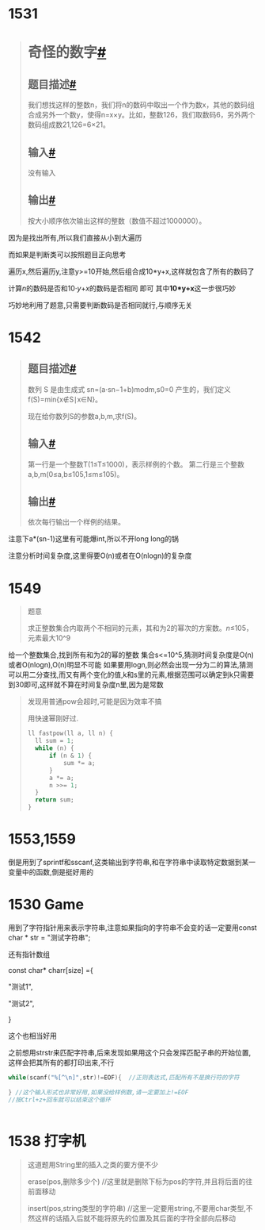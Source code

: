 # 1531

> # 奇怪的数字[#](https://acm.xtu.edu.cn/exam/index.php/problem/exam_read/id/1531/exam_id/461#_1)
>
> ## 题目描述[#](https://acm.xtu.edu.cn/exam/index.php/problem/exam_read/id/1531/exam_id/461#_2)
>
> 我们想找这样的整数n，我们将n的数码中取出一个作为数x，其他的数码组合成另外一个数y，使得n=x×y。比如，整数126，我们取数码6，另外两个数码组成数21,126=6×21。
>
> ## 输入[#](https://acm.xtu.edu.cn/exam/index.php/problem/exam_read/id/1531/exam_id/461#_3)
>
> 没有输入
>
> ## 输出[#](https://acm.xtu.edu.cn/exam/index.php/problem/exam_read/id/1531/exam_id/461#_4)
>
> 按大小顺序依次输出这样的整数（数值不超过1000000）。

因为是找出所有,所以我们直接从小到大遍历

而如果是判断类可以按照题目正向思考

遍历x,然后遍历y,注意y>=10开始,然后组合成10*y+x,这样就包含了所有的数码了

计算*n*的数码是否和10⋅*y*+*x*的数码是否相同 即可 其中**10*y+x**这一步很巧妙

巧妙地利用了题意,只需要判断数码是否相同就行,与顺序无关

# 1542

> ## 题目描述[#](https://acm.xtu.edu.cn/exam/index.php/problem/exam_read/id/1542/exam_id/461#_2)
>
> 数列 S 是由生成式 sn=(a⋅sn−1+b)modm,s0=0 产生的，我们定义f(S)=min{x∉S∣x∈N}。
>
> 现在给你数列S的参数a,b,m,求f(S)。
>
> ## 输入[#](https://acm.xtu.edu.cn/exam/index.php/problem/exam_read/id/1542/exam_id/461#_3)
>
> 第一行是一个整数T(1≤T≤1000)，表示样例的个数。 第二行是三个整数a,b,m(0≤a,b≤105,1≤m≤105)。
>
> ## 输出[#](https://acm.xtu.edu.cn/exam/index.php/problem/exam_read/id/1542/exam_id/461#_4)
>
> 依次每行输出一个样例的结果。

注意下a*(sn-1)这里有可能爆int,所以不开long long的锅

注意分析时间复杂度,这里得要O(n)或者在O(nlogn)的复杂度

# 1549

>  题意 
>
> 求正整数集合内取两个不相同的元素，其和为2的幂次的方案数。*n*≤105，元素最大10^9

给一个整数集合,找到所有和为2的幂的整数
集合s<=10^5,猜测时间复杂度是O(n)或者O(nlogn),O(n)明显不可能
如果要用logn,则必然会出现一分为二的算法,猜测可以用二分查找,而又有两个变化的值,k和s里的元素,根据范围可以确定到k只需要到30即可,这样就不算在时间复杂度n里,因为是常数

> 发现用普通pow会超时,可能是因为效率不搞
>
> 用快速幂刚好过.
>
> ```c++
> ll fastpow(ll a, ll n) {
> 	ll sum = 1;
> 	while (n) {
> 		if (n & 1) {
> 			sum *= a;
> 		}
> 		a *= a;
> 		n >>= 1;
> 	}
> 	return sum;
> }
> ```
>
> 

# 1553,1559

倒是用到了sprintf和sscanf,这类输出到字符串,和在字符串中读取特定数据到某一变量中的函数,倒是挺好用的

# 1530 Game

用到了字符指针用来表示字符串,注意如果指向的字符串不会变的话一定要用const  char * str  = "测试字符串";

还有指针数组

const char* charr[size]  ={

"测试1",

"测试2",

}

这个也相当好用

之前想用strstr来匹配字符串,后来发现如果用这个只会发挥匹配子串的开始位置,这样会把其所有的都打印出来,不行

```cpp
while(scanf("%[^\n]",str)!=EOF){  //正则表达式,匹配所有不是换行符的字符
    
} //这个输入形式也非常好用,如果没给样例数,请一定要加上!=EOF
//按Ctrl+z+回车就可以结束这个循环
    
```

# 1538 打字机

> 这道题用String里的插入之类的要方便不少
>
> erase(pos,删除多少个)  //这里就是删除下标为pos的字符,并且将后面的往前面移动
>
> insert(pos,string类型的字符串) //这里一定要用string,不要用char类型,不然这样的话插入后就不能将原先的位置及其后面的字符全部向后移动
